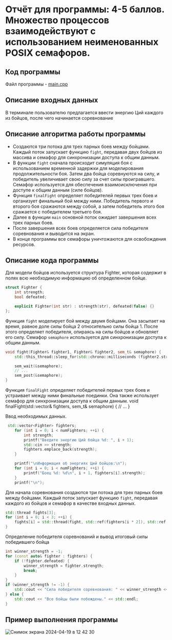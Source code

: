 # Отчёт для программы: 4-5 баллов. Множество процессов взаимодействуют с использованием неименованных POSIX семафоров.

## Код программы

Файл программы - [main.cpp](main.cpp)

## Описание входных данных

В терминале пользователю предлагается ввести энергию Ций каждого из бойцов, после чего начинается соревнование

## Описание алгоритма работы программы

- Создаются три потока для трех парных боев между бойцами. Каждый поток запускает функцию `fight`, передавая двух бойцов из массива и семафор для синхронизации доступа к общим данным.
- В функции `fight` сначала происходит симуляция боя с использованием временной задержки для моделирования продолжительности боя. Затем два бойца соревнуются на силу, и победитель увеличивает свою силу за счет силы проигравшего. Семафор используется для обеспечения взаимоисключения при доступе к общим данным (силе бойцов).
- Функция `finalFight` определяет победителей первых трех боев и организует финальный бой между ними. Победитель первого и второго боя сражаются между собой, а затем победитель этого боя сражается с победителем третьего боя.
- Далее в функции `main` основной поток ожидает завершения всех трех парных боев.
- После завершения всех боев определяется сила победителя соревнования и выводится на экран.
- В конце программы все семафоры уничтожаются для освобождения ресурсов.
  
## Описание кода программы

Для модели бойцов используется структура Fighter, которая содержит в полях всю необходимую информацию об определенном бойце.
```cpp
struct Fighter {
    int strength;
    bool defeated;

    explicit Fighter(int str) : strength(str), defeated(false) {}
};
```

Функция `fight` моделирует бой между двумя бойцами. Она засыпает на время, равное доле силы бойца 2 относительно силы бойца 1. После этого определяет победителя, опираясь на силы бойцов и обновляет его силу. Семафор `semaphore` используется для синхронизации доступа к общим данным.
```cpp
void fight(Fighter& fighter1, Fighter& fighter2, sem_t& semaphore) {
    std::this_thread::sleep_for(std::chrono::milliseconds (fighter2.strength / fighter1.strength * 1000));

    sem_wait(&semaphore);
    // ...
    sem_post(&semaphore);
}
```

Функция `finalFight` определяет победителей первых трех боев и устраивает между ними финальные поединки. Она также использует семафор для синхронизации доступа к общим данным.
void finalFight(std::vector<Fighter>& fighters, sem_t& semaphore) {
    // ...
}

Ввод необходимых данных.
```cpp
 std::vector<Fighter> fighters;
    for (int i = 0; i < numFighters; ++i) {
        int strength;
        printf("Введите энергию Ций бойца %d: ", i + 1);
        std::cin >> strength;
        fighters.emplace_back(strength);
    }

    printf("\nИнформация об энергиях Ций бойцов:\n");
    for (int i = 0; i < numFighters; ++i) {
        printf("Боец %d: %d\n", i + 1, fighters[i].strength);
    }
    printf("\n");
```

Для начала соревнования создаются три потока для трех парных боев между бойцами. Каждый поток запускает функцию `fight`, передавая каждого из бойцов и семафор в качестве входных данных.
```cpp
std::thread fights[3];
for (int i = 0; i < 3; ++i) {
    fights[i] = std::thread(fight, std::ref(fighters[i * 2]), std::ref(fighters[i * 2 + 1]), std::ref(semaphore));
}
```

Определение победителя соревнований и вывод итоговый силы победившего бойца
```cpp
int winner_strength = -1;
for (const auto& fighter : fighters) {
    if (!fighter.defeated) {
        winner_strength = fighter.strength;
        break;
    }
}
if (winner_strength != -1) {
    std::cout << "Сила победителя соревнования: " << winner_strength << std::endl;
} else {
    std::cout << "Все бойцы были побеждены." << std::endl;
}
```

## Пример выполнения программы

![Снимок экрана 2024-04-19 в 12 42 30](https://github.com/flowykk/operating-sys-hse/assets/71427624/b34e272e-c640-4a11-a353-1cb3f9abbe70)
